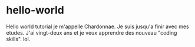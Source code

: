 # hello-world
Hello world tutorial
je m'appelle Chardonnae. Je suis jusqu'a finir avec mes etudes. J'ai vingt-deux ans et 
je veux apprendre des nouveau "coding skills". lol.
